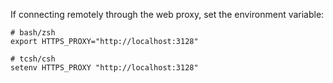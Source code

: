 If connecting remotely through the web proxy, set the environment variable:

```
# bash/zsh
export HTTPS_PROXY="http://localhost:3128"
```

```
# tcsh/csh
setenv HTTPS_PROXY "http://localhost:3128"
```
